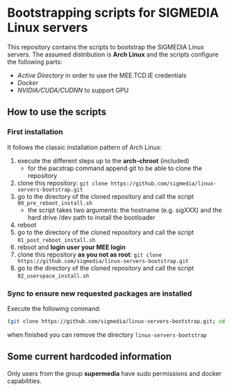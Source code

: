 # Bootstrapping scripts for SIGMEDIA Linux servers

This repository contains the scripts to bootstrap the SIGMEDIA Linux servers.
The assumed distribution is **Arch Linux** and the scripts configure the following parts:
  - *Active Directory* in order to use the MEE.TCD.IE credentials
  - *Docker*
  - *NVIDIA/CUDA/CUDNN* to support GPU

## How to use the scripts

### First installation

It follows the classic installation pattern of Arch Linux:
  1. execute the different steps up to the **arch-chroot** (included)
     - for the pacstrap command append git to be able to clone the repository
  2. clone this repository: `git clone https://github.com/sigmedia/linux-servers-bootstrap.git`
  3. go to the directory of the cloned repository and call the script `00_pre_reboot_install.sh`
     - the script takes two arguments: the hostname (e.g. sigXXX) and the hard drive /dev path to install the bootloader
  4. reboot
  5. go to the directory of the cloned repository and call the script `01_post_reboot_install.sh`
  6. reboot and **login user your MEE login**
  7. clone this repository **as you not as root**: `git clone https://github.com/sigmedia/linux-servers-bootstrap.git`
  8. go to the directory of the cloned repository and call the script `02_userspace_install.sh`

### Sync to ensure new requested packages are installed

Execute the following command:

```bash
(git clone https://github.com/sigmedia/linux-servers-bootstrap.git; cd linux-servers-bootstrap; bash 02_userspace_install.sh)
```

when finished you can remove the directory `linux-servers-bootstrap`


## Some current hardcoded information

Only users from the group **supermedia** have sudo permissions and docker capabilities.
